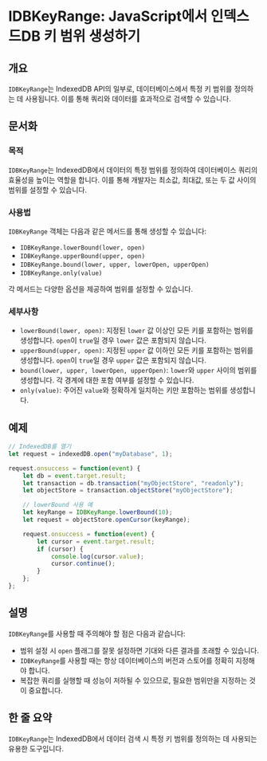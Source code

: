 <!--
Meta Description: # IDBKeyRange: JavaScript에서 인덱스드DB 키 범위 생성하기 ## 개요 `IDBKeyRange`는 IndexedDB API의 일부로, 데이터베이스에서 특정 키 범위를 정의하는 데 사용됩니다. 이를 통해 쿼리와 데이터를 효과적으로 검색할 수 있습니다....
Meta Keywords: idbkeyrange, 범위를, open, lower, upper
-->

# IDBKeyRange: JavaScript에서 인덱스드DB 키 범위 생성하기

## 개요
`IDBKeyRange`는 IndexedDB API의 일부로, 데이터베이스에서 특정 키 범위를 정의하는 데 사용됩니다. 이를 통해 쿼리와 데이터를 효과적으로 검색할 수 있습니다.

## 문서화
### 목적
`IDBKeyRange`는 IndexedDB에서 데이터의 특정 범위를 정의하여 데이터베이스 쿼리의 효율성을 높이는 역할을 합니다. 이를 통해 개발자는 최소값, 최대값, 또는 두 값 사이의 범위를 설정할 수 있습니다.

### 사용법
`IDBKeyRange` 객체는 다음과 같은 메서드를 통해 생성할 수 있습니다:
- `IDBKeyRange.lowerBound(lower, open)`
- `IDBKeyRange.upperBound(upper, open)`
- `IDBKeyRange.bound(lower, upper, lowerOpen, upperOpen)`
- `IDBKeyRange.only(value)`

각 메서드는 다양한 옵션을 제공하여 범위를 설정할 수 있습니다.

### 세부사항
- `lowerBound(lower, open)`: 지정된 `lower` 값 이상인 모든 키를 포함하는 범위를 생성합니다. `open`이 `true`일 경우 `lower` 값은 포함되지 않습니다.
- `upperBound(upper, open)`: 지정된 `upper` 값 이하인 모든 키를 포함하는 범위를 생성합니다. `open`이 `true`일 경우 `upper` 값은 포함되지 않습니다.
- `bound(lower, upper, lowerOpen, upperOpen)`: `lower`와 `upper` 사이의 범위를 생성합니다. 각 경계에 대한 포함 여부를 설정할 수 있습니다.
- `only(value)`: 주어진 `value`와 정확하게 일치하는 키만 포함하는 범위를 생성합니다.

## 예제
```javascript
// IndexedDB를 열기
let request = indexedDB.open("myDatabase", 1);

request.onsuccess = function(event) {
    let db = event.target.result;
    let transaction = db.transaction("myObjectStore", "readonly");
    let objectStore = transaction.objectStore("myObjectStore");

    // lowerBound 사용 예
    let keyRange = IDBKeyRange.lowerBound(10);
    let request = objectStore.openCursor(keyRange);

    request.onsuccess = function(event) {
        let cursor = event.target.result;
        if (cursor) {
            console.log(cursor.value);
            cursor.continue();
        }
    };
};
```

## 설명
`IDBKeyRange`를 사용할 때 주의해야 할 점은 다음과 같습니다:
- 범위 설정 시 `open` 플래그를 잘못 설정하면 기대와 다른 결과를 초래할 수 있습니다.
- `IDBKeyRange`를 사용할 때는 항상 데이터베이스의 버전과 스토어를 정확히 지정해야 합니다.
- 복잡한 쿼리를 실행할 때 성능이 저하될 수 있으므로, 필요한 범위만을 지정하는 것이 중요합니다.

## 한 줄 요약
`IDBKeyRange`는 IndexedDB에서 데이터 검색 시 특정 키 범위를 정의하는 데 사용되는 유용한 도구입니다.